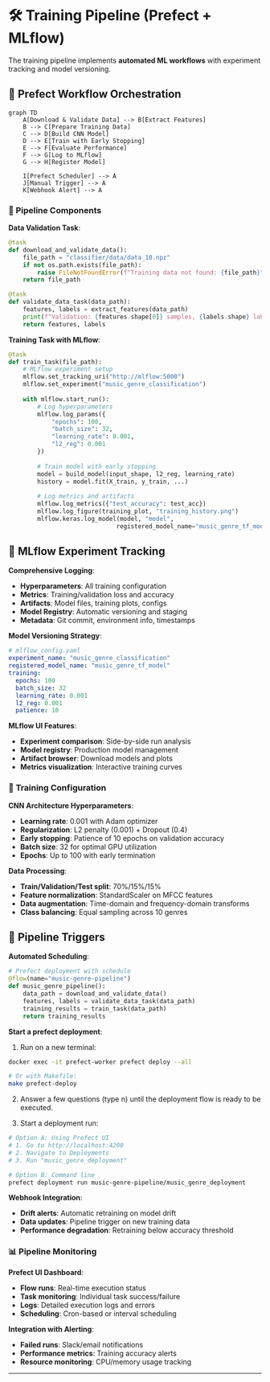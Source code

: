 # 🛠 **Training Pipeline (Prefect + MLflow)**

The training pipeline implements **automated ML workflows** with experiment tracking and model versioning.

## **🌊 Prefect Workflow Orchestration**

```mermaid
graph TD
    A[Download & Validate Data] --> B[Extract Features]
    B --> C[Prepare Training Data]
    C --> D[Build CNN Model]
    D --> E[Train with Early Stopping]
    E --> F[Evaluate Performance]
    F --> G[Log to MLflow]
    G --> H[Register Model]
    
    I[Prefect Scheduler] --> A
    J[Manual Trigger] --> A
    K[Webhook Alert] --> A
```

### **🚀 Pipeline Components**

**Data Validation Task**:
```python
@task
def download_and_validate_data():
    file_path = "classifier/data/data_10.npz"
    if not os.path.exists(file_path):
        raise FileNotFoundError(f"Training data not found: {file_path}")
    return file_path

@task  
def validate_data_task(data_path):
    features, labels = extract_features(data_path)
    print(f"Validation: {features.shape[0]} samples, {labels.shape} labels")
    return features, labels
```

**Training Task with MLflow**:
```python
@task
def train_task(file_path):
    # MLflow experiment setup
    mlflow.set_tracking_uri("http://mlflow:5000")
    mlflow.set_experiment("music_genre_classification")
    
    with mlflow.start_run():
        # Log hyperparameters
        mlflow.log_params({
            "epochs": 100,
            "batch_size": 32,
            "learning_rate": 0.001,
            "l2_reg": 0.001
        })
        
        # Train model with early stopping
        model = build_model(input_shape, l2_reg, learning_rate)
        history = model.fit(X_train, y_train, ...)
        
        # Log metrics and artifacts
        mlflow.log_metrics({"test_accuracy": test_acc})
        mlflow.log_figure(training_plot, "training_history.png")
        mlflow.keras.log_model(model, "model", 
                              registered_model_name="music_genre_tf_model")
```

## **🔬 MLflow Experiment Tracking**

**Comprehensive Logging**:
- **Hyperparameters**: All training configuration
- **Metrics**: Training/validation loss and accuracy
- **Artifacts**: Model files, training plots, configs
- **Model Registry**: Automatic versioning and staging
- **Metadata**: Git commit, environment info, timestamps

**Model Versioning Strategy**:
```yaml
# mlflow_config.yaml
experiment_name: "music_genre_classification"
registered_model_name: "music_genre_tf_model"
training:
  epochs: 100
  batch_size: 32
  learning_rate: 0.001
  l2_reg: 0.001
  patience: 10
```

**MLflow UI Features**:
- **Experiment comparison**: Side-by-side run analysis
- **Model registry**: Production model management
- **Artifact browser**: Download models and plots
- **Metrics visualization**: Interactive training curves

### **🎯 Training Configuration**

**CNN Architecture Hyperparameters**:
- **Learning rate**: 0.001 with Adam optimizer
- **Regularization**: L2 penalty (0.001) + Dropout (0.4)
- **Early stopping**: Patience of 10 epochs on validation accuracy
- **Batch size**: 32 for optimal GPU utilization
- **Epochs**: Up to 100 with early termination

**Data Processing**:
- **Train/Validation/Test split**: 70%/15%/15%
- **Feature normalization**: StandardScaler on MFCC features
- **Data augmentation**: Time-domain and frequency-domain transforms
- **Class balancing**: Equal sampling across 10 genres

## **🔄 Pipeline Triggers**

**Automated Scheduling**:
```python
# Prefect deployment with schedule
@flow(name="music-genre-pipeline")
def music_genre_pipeline():
    data_path = download_and_validate_data()
    features, labels = validate_data_task(data_path)
    training_results = train_task(data_path)
    return training_results
```

**Start a prefect deployment**:
1. Run on a new terminal:
```bash
docker exec -it prefect-worker prefect deploy --all

# Or with Makefile:
make prefect-deploy
```

2. Answer a few questions (type n) until the deployment flow is ready to be executed.

3. Start a deployment run:

```bash
# Option A: Using Prefect UI
# 1. Go to http://localhost:4200
# 2. Navigate to Deployments
# 3. Run "music_genre_deployment"

# Option B: Command line
prefect deployment run music-genre-pipeline/music_genre_deployment
```

**Webhook Integration**:
- **Drift alerts**: Automatic retraining on model drift
- **Data updates**: Pipeline trigger on new training data
- **Performance degradation**: Retraining below accuracy threshold

### **📊 Pipeline Monitoring**

**Prefect UI Dashboard**:
- **Flow runs**: Real-time execution status
- **Task monitoring**: Individual task success/failure
- **Logs**: Detailed execution logs and errors
- **Scheduling**: Cron-based or interval scheduling

**Integration with Alerting**:
- **Failed runs**: Slack/email notifications
- **Performance metrics**: Training accuracy alerts
- **Resource monitoring**: CPU/memory usage tracking

---